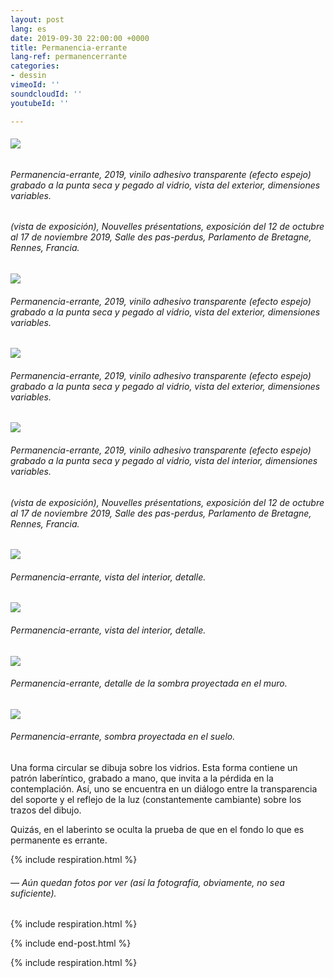 ```yaml
---
layout: post
lang: es
date: 2019-09-30 22:00:00 +0000
title: Permanencia-errante
lang-ref: permanencerrante
categories:
- dessin
vimeoId: ''
soundcloudId: ''
youtubeId: ''

---
```

###### ![](/mepierdoparaver/imgs/01-20191018_121719-up.jpg)

###### _Permanencia-errante_, 2019, vinilo adhesivo transparente (efecto espejo) grabado a la punta seca y pegado al vidrio, vista del exterior, dimensiones variables.

###### (vista de exposición), _Nouvelles présentations_, exposición del 12 de octubre al 17 de noviembre 2019, Salle des pas-perdus, Parlamento de Bretagne, Rennes, Francia.

![](/mepierdoparaver/imgs/02-20191010_143702-up.jpg)

###### _Permanencia-errante_, 2019, vinilo adhesivo transparente (efecto espejo) grabado a la punta seca y pegado al vidrio, vista del exterior, dimensiones variables.

![](/mepierdoparaver/imgs/03-dsc_2090-up.jpg)

###### _Permanencia-errante_, 2019, vinilo adhesivo transparente (efecto espejo) grabado a la punta seca y pegado al vidrio, vista del exterior, dimensiones variables.

![](/mepierdoparaver/imgs/04-dsc_2017-up.jpg)

###### _Permanencia-errante_, 2019, vinilo adhesivo transparente (efecto espejo) grabado a la punta seca y pegado al vidrio, vista del interior, dimensiones variables.

###### (vista de exposición), _Nouvelles présentations_, exposición del 12 de octubre al 17 de noviembre 2019, Salle des pas-perdus, Parlamento de Bretagne, Rennes, Francia.

![](/mepierdoparaver/imgs/05-dsc_2011-up.jpg)

###### _Permanencia-errante_, vista del interior, detalle.

![](/mepierdoparaver/imgs/06-dsc_2079-up.jpg)

###### _Permanencia-errante_, vista del interior, detalle.

![](/mepierdoparaver/imgs/07-dsc_2028-up.jpg)

###### _Permanencia-errante_, detalle de la sombra proyectada en el muro.

![](/mepierdoparaver/imgs/08-20191010_143412-up.jpg)

###### _Permanencia-errante_, sombra proyectada en el suelo.

Una forma circular se dibuja sobre los vidrios. Esta forma contiene un patrón laberíntico, grabado a mano, que invita a la pérdida en la contemplación. Así, uno se encuentra en un diálogo entre la transparencia del soporte y el reflejo de la luz (constantemente cambiante) sobre los trazos del dibujo.

Quizás, en el laberinto se oculta la prueba de que en el fondo lo que es permanente es errante.

{% include respiration.html %}

###### _— Aún quedan fotos por ver (así la fotografía, obviamente, no sea suficiente)._

{% include respiration.html %}

{% include end-post.html %}

{% include respiration.html %}